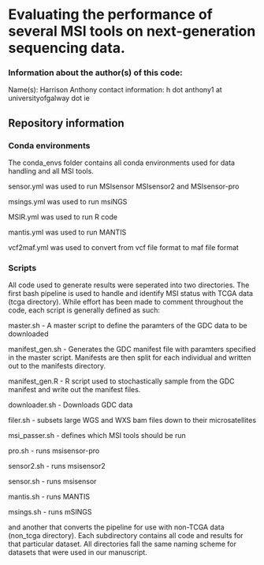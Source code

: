 # Evaluating the performance of several MSI tools on next-generation sequencing data. 
### Information about the author(s) of this code:
Name(s): Harrison Anthony 
contact information: h dot anthony1 at universityofgalway dot ie

## Repository information

### Conda environments
The conda_envs folder contains all conda environments used for data handling and all MSI tools.

sensor.yml was used to run MSIsensor MSIsensor2 and MSIsensor-pro

msings.yml was used to run msiNGS

MSIR.yml was used to run R code

mantis.yml was used to run MANTIS

vcf2maf.yml was used to convert from vcf file format to maf file format

### Scripts
All code used to generate results were seperated into two directories.
The first bash pipeline is used to handle and identify MSI status with TCGA data (tcga directory). While effort has been made to comment throughout the code,
each script is generally defined as such:

master.sh - A master script to define the paramters of the GDC data to be downloaded

manifest_gen.sh - Generates the GDC manifest file with paramters specified in the master script. Manifests are then split for each individual and written out to the manifests directory.

manifest_gen.R - R script used to stochastically sample from the GDC manifest and write out the manifest files.

downloader.sh - Downloads GDC data 

filer.sh - subsets large WGS and WXS bam files down to their microsatellites

msi_passer.sh - defines which MSI tools should be run

pro.sh - runs msisensor-pro

sensor2.sh - runs msisensor2

sensor.sh - runs msisensor

mantis.sh - runs MANTIS

msings.sh - runs mSINGS













and another that converts the pipeline for use with non-TCGA data (non_tcga directory).
Each subdirectory contains all code and results for that particular dataset.
All directories fall the same naming scheme for datasets that were used in our manuscript.

